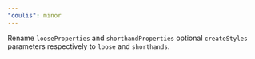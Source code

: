 ```yaml
---
"coulis": minor
---
```


Rename `looseProperties` and `shorthandProperties` optional `createStyles` parameters respectively to `loose` and `shorthands`.
